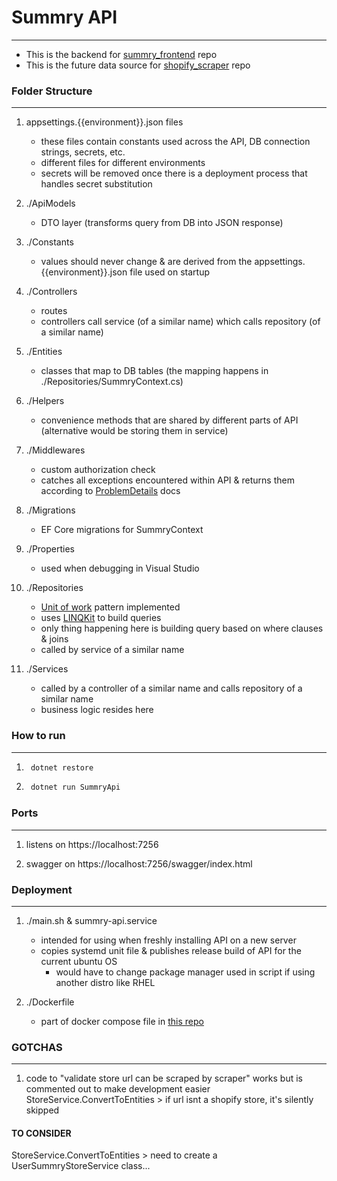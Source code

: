 # Summry API
---

- This is the backend for [summry_frontend](https://github.com/Anto-Gary/summry_frontend) repo
- This is the future data source for [shopify_scraper](https://github.com/Anto-Gary/shopify_scraper) repo

### Folder Structure 
---
1. appsettings.{{environment}}.json files
    * these files contain constants used across the API, DB connection strings, secrets, etc.
    * different files for different environments
    * secrets will be removed once there is a deployment process that handles secret substitution


2. ./ApiModels 
    - DTO layer (transforms query from DB into JSON response)


3. ./Constants
    - values should never change & are derived from the appsettings.{{environment}}.json file used on startup


4. ./Controllers 
    - routes
    - controllers call service (of a similar name) which calls repository (of a similar name)


5. ./Entities
    - classes that map to DB tables (the mapping happens in ./Repositories/SummryContext.cs)


6. ./Helpers
    - convenience methods that are shared by different parts of API (alternative would be storing them in service)


7. ./Middlewares
    - custom authorization check
    - catches all exceptions encountered within API & returns them according to [ProblemDetails](https://learn.microsoft.com/en-us/dotnet/api/microsoft.aspnetcore.mvc.problemdetails?view=aspnetcore-7.0) docs


8. ./Migrations 
    - EF Core migrations for SummryContext

9. ./Properties 
    - used when debugging in Visual Studio

10. ./Repositories
    - [Unit of work](https://dev.to/moe23/step-by-step-repository-pattern-and-unit-of-work-with-asp-net-core-5-3l92) pattern implemented
    - uses [LINQKit](https://github.com/scottksmith95/LINQKit) to build queries 
    - only thing happening here is building query based on where clauses & joins
    - called by service of a similar name

11. ./Services
    - called by a controller of a similar name and calls repository of a similar name
    - business logic resides here
    


### How to run 
---

1. ```cs
    dotnet restore
   ```

2. ```cs
    dotnet run SummryApi 
   ```



### Ports 
---

1. listens on https://localhost:7256

2. swagger on https://localhost:7256/swagger/index.html



### Deployment 
---

1.  ./main.sh & summry-api.service 
    - intended for using when freshly installing API on a new server
    - copies systemd unit file & publishes release build of API for the current ubuntu OS
        - would have to change package manager used in script if using another distro like RHEL

2. ./Dockerfile 
    - part of docker compose file in [this repo](https://github.com/Anto-Gary/summry)



### GOTCHAS
---
1. code to "validate store url can be scraped by scraper" works but is commented out to make development easier
    StoreService.ConvertToEntities
        > if url isnt a shopify store, it's silently skipped



#### TO CONSIDER
StoreService.ConvertToEntities
    > need to create a UserSummryStoreService class...